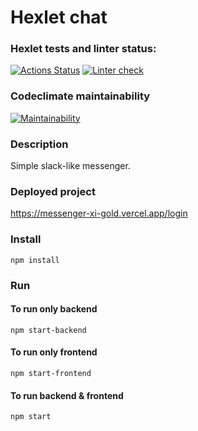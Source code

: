 # Hexlet chat

### Hexlet tests and linter status:
[![Actions Status](https://github.com/userao/frontend-project-12/workflows/hexlet-check/badge.svg)](https://github.com/userao/frontend-project-12/actions)
[![Linter check](https://github.com/userao/frontend-project-12/actions/workflows/linter-check.yml/badge.svg)](https://github.com/userao/frontend-project-12/actions/workflows/linter-check.yml)

### Codeclimate maintainability
[![Maintainability](https://api.codeclimate.com/v1/badges/aeffdc990247ba5f4975/maintainability)](https://codeclimate.com/github/userao/frontend-project-12/maintainability)

### Description

Simple slack-like messenger.

### Deployed project
https://messenger-xi-gold.vercel.app/login

### Install

<code>npm install</code>

### Run

#### To run only backend

<code>npm start-backend</code>

#### To run only frontend

<code>npm start-frontend</code>

#### To run backend & frontend

<code>npm start</code>
